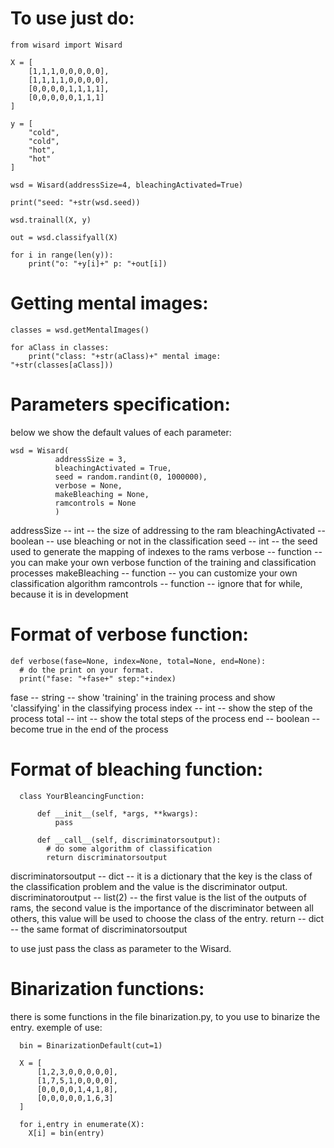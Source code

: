 # To use just do:

    from wisard import Wisard

    X = [
        [1,1,1,0,0,0,0,0],
        [1,1,1,1,0,0,0,0],
        [0,0,0,0,1,1,1,1],
        [0,0,0,0,0,1,1,1]
    ]

    y = [
        "cold",
        "cold",
        "hot",
        "hot"
    ]

    wsd = Wisard(addressSize=4, bleachingActivated=True)

    print("seed: "+str(wsd.seed))

    wsd.trainall(X, y)

    out = wsd.classifyall(X)

    for i in range(len(y)):
        print("o: "+y[i]+" p: "+out[i])

# Getting mental images:


    classes = wsd.getMentalImages()

    for aClass in classes:
        print("class: "+str(aClass)+" mental image: "+str(classes[aClass]))

# Parameters specification:

below we show the default values of each parameter:

    wsd = Wisard(
              addressSize = 3,
              bleachingActivated = True,
              seed = random.randint(0, 1000000),
              verbose = None,
              makeBleaching = None,
              ramcontrols = None
              )

addressSize -- int -- the size of addressing to the ram
bleachingActivated -- boolean -- use bleaching or not in the classification
seed -- int -- the seed used to generate the mapping of indexes to the rams
verbose -- function -- you can make your own verbose function of the training and classification processes
makeBleaching -- function -- you can customize your own classification algorithm
ramcontrols -- function -- ignore that for while, because it is in development

# Format of verbose function:

    def verbose(fase=None, index=None, total=None, end=None):
      # do the print on your format.
      print("fase: "+fase+" step:"+index)

fase -- string -- show 'training' in the training process and show 'classifying' in the classifying process
index -- int -- show the step of the process
total -- int -- show the total steps of the process
end -- boolean -- become true in the end of the process

# Format of bleaching function:

      class YourBleancingFunction:

          def __init__(self, *args, **kwargs):
              pass

          def __call__(self, discriminatorsoutput):
            # do some algorithm of classification
            return discriminatorsoutput

discriminatorsoutput -- dict -- it is a dictionary that the key is the class of the classification problem and the value is the discriminator output.
discriminatoroutput -- list(2) -- the first value is the list of the outputs of rams,
                  the second value is the importance of the discriminator between all others,
                  this value will be used to choose the class of the entry.
return -- dict -- the same format of discriminatorsoutput

to use just pass the class as parameter to the Wisard.

# Binarization functions:

there is some functions in the file binarization.py, to you use to binarize the entry.
exemple of use:

      bin = BinarizationDefault(cut=1)

      X = [
          [1,2,3,0,0,0,0,0],
          [1,7,5,1,0,0,0,0],
          [0,0,0,0,1,4,1,8],
          [0,0,0,0,0,1,6,3]
      ]

      for i,entry in enumerate(X):
        X[i] = bin(entry)
